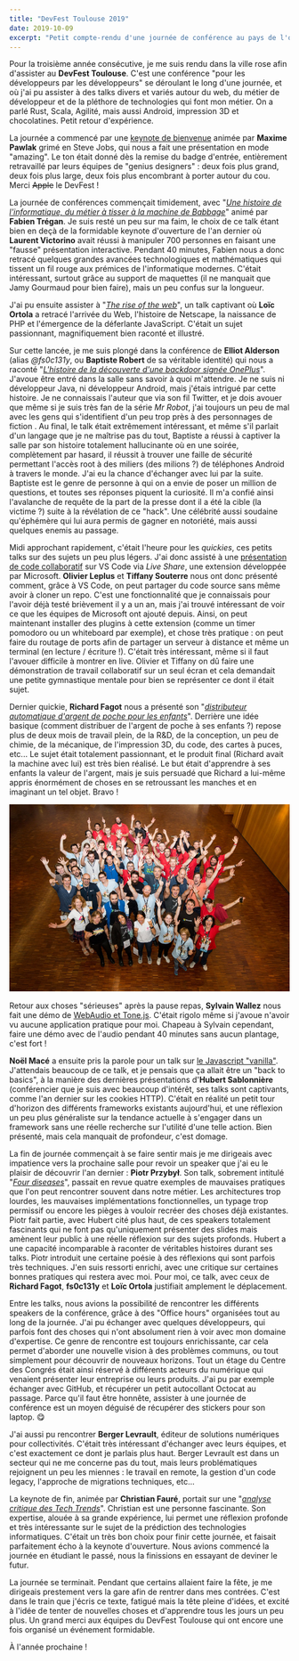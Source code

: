 ```yaml
---
title: "DevFest Toulouse 2019"
date: 2019-10-09
excerpt: "Petit compte-rendu d'une journée de conférence au pays de l'ovalie."
---
```

Pour la troisième année consécutive, je me suis rendu dans la ville rose afin d'assister au **DevFest Toulouse**. C'est une conférence "pour les développeurs par les développeurs" se déroulant le long d'une journée, et où j'ai pu assister à des talks divers et variés autour du web, du métier de développeur et de la pléthore de technologies qui font mon métier. On a parlé Rust, Scala, Agilité, mais aussi Android, impression 3D et chocolatines. Petit retour d'expérience.

La journée a commencé par une [keynote de bienvenue](https://www.youtube.com/watch?v=AFhHrQIAw3g) animée par **Maxime Pawlak** grimé en Steve Jobs, qui nous a fait une présentation en mode "amazing". Le ton était donné dès la remise du badge d'entrée, entièrement retravaillé par leurs équipes de "genius designers" : deux fois plus grand, deux fois plus large, deux fois plus encombrant à porter autour du cou. Merci ~~Apple~~ le DevFest !

La journée de conférences commençait timidement, avec "[*Une histoire de l'informatique, du métier à tisser à la machine de Babbage*](https://www.youtube.com/watch?v=LHzVkjHjSso)" animé par **Fabien Trégan**. Je suis resté un peu sur ma faim, le choix de ce talk étant bien en deçà de la formidable keynote d'ouverture de l'an dernier où **Laurent Victorino** avait réussi à manipuler 700 personnes en faisant une "fausse" présentation interactive. Pendant 40 minutes, Fabien nous a donc retracé quelques grandes avancées technologiques et mathématiques qui tissent un fil rouge aux prémices de l'informatique modernes. C'était intéressant, surtout grâce au support de maquettes (il ne manquait que Jamy Gourmaud pour bien faire), mais un peu confus sur la longueur.

J'ai pu ensuite assister à "[*The rise of the web*](https://www.youtube.com/watch?v=wPRwD4rLOVo)", un talk captivant où **Loïc Ortola** a retracé l'arrivée du Web, l'histoire de Netscape, la naissance de PHP et l'émergence de la déferlante JavaScript. C'était un sujet passionnant, magnifiquement bien raconté et illustré.

Sur cette lancée, je me suis plongé dans la conférence de **Elliot Alderson** (alias *@fs0c131y*, ou **Baptiste Robert** de sa véritable identité) qui nous a raconté "[*L'histoire de la découverte d'une backdoor signée OnePlus*](https://www.youtube.com/watch?v=XyczLWRnD8M)". J'avoue être entré dans la salle sans savoir à quoi m'attendre. Je ne suis ni développeur Java, ni développeur Android, mais j'étais intrigué par cette histoire. Je ne connaissais l'auteur que via son fil Twitter, et je dois avouer que même si je suis très fan de la série *Mr Robot*, j'ai toujours un peu de mal avec les gens qui s'identifient d'un peu trop près à des personnages de fiction . Au final, le talk était extrêmement intéressant, et même s'il parlait d'un langage que je ne maîtrise pas du tout, Baptiste a réussi à captiver la salle par son histoire totalement hallucinante où en une soirée, complètement par hasard, il réussit à trouver une faille de sécurité permettant l'accès root à des miliers (des milions ?) de téléphones Android à travers le monde. J'ai eu la chance d'échanger avec lui par la suite. Baptiste est le genre de personne à qui on a envie de poser un million de questions, et toutes ses réponses piquent la curiosité. Il m'a confié ainsi l'avalanche de requête de la part de la presse dont il a été la cible (la victime ?) suite à la révélation de ce "hack". Une célébrité aussi soudaine qu'éphémère qui lui aura permis de gagner en notoriété, mais aussi quelques enemis au passage.

Midi approchant rapidement, c'était l'heure pour les *quickies*, ces petits talks sur des sujets un peu plus légers. J'ai donc assisté à une [présentation de code collaboratif](https://www.youtube.com/watch?v=oh6o499ktMU) sur VS Code via *Live Share*, une extension développée par Microsoft. **Olivier Leplus** et **Tiffany Souterre** nous ont donc présenté comment, grâce à VS Code, on peut partager du code source sans même avoir à cloner un repo. C'est une fonctionnalité que je connaissais pour l'avoir déjà testé brièvement il y a un an, mais j'ai trouvé intéressant de voir ce que les équipes de Microsoft ont ajouté depuis. Ainsi, on peut maintenant installer des plugins à cette extension (comme un timer pomodoro ou un whiteboard par exemple), et chose très pratique : on peut faire du routage de ports afin de partager un serveur à distance et même un terminal (en lecture / écriture !). C'était très intéressant, même si il faut l'avouer difficile à montrer en live. Olivier et Tiffany on dû faire une démonstration de travail collaboratif sur un seul écran et cela demandait une petite gymnastique mentale pour bien se représenter ce dont il était sujet.

Dernier quickie, **Richard Fagot** nous a présenté son "[*distributeur automatique d'argent de poche pour les enfants*](https://www.youtube.com/watch?v=z72VgzUirL4)". Derrière une idée basique (comment distribuer de l'argent de poche à ses enfants ?) repose plus de deux mois de travail plein, de la R&D, de la conception, un peu de chimie, de la mécanique, de l'impression 3D, du code, des cartes à puces, etc... Le sujet était totalement passionnant, et le produit final (Richard avait la machine avec lui) est très bien réalisé. Le but était d'apprendre à ses enfants la valeur de l'argent, mais je suis persuadé que Richard a lui-même appris énormément de choses en se retroussant les manches et en imaginant un tel objet. Bravo !

![Les speakers et l'équipe du DevFest](devfest2.jpg "Les speakers et l'équipe du DevFest")

Retour aux choses "sérieuses" après la pause repas, **Sylvain Wallez** nous fait une démo de [WebAudio et Tone.js](https://www.youtube.com/watch?v=LShM4QzMOxY). C'était rigolo même si j'avoue n'avoir vu aucune application pratique pour moi. Chapeau à Sylvain cependant, faire une démo avec de l'audio pendant 40 minutes sans aucun plantage, c'est fort !

**Noël Macé** a ensuite pris la parole pour un talk sur [le Javascript "vanilla"](https://www.youtube.com/watch?v=-d_Ka7OE4Xk). J'attendais beaucoup de ce talk, et je pensais que ça allait être un "back to basics", à la manière des dernières présentations d'**Hubert Sablonnière** (conférencier que je suis avec beaucoup d'intérêt, ses talks sont captivants, comme l'an dernier sur les cookies HTTP). C'était en réalité un petit tour d'horizon des différents frameworks existants aujourd'hui, et une réflexion un peu plus généraliste sur la tendance actuelle à s'engager dans un framework sans une réelle recherche sur l'utilité d'une telle action. Bien présenté, mais cela manquait de profondeur, c'est domage.

La fin de journée commençait à se faire sentir mais je me dirigeais avec impatience vers la prochaine salle pour revoir un speaker que j'ai eu le plaisir de découvrir l'an dernier : **Piotr Przybył**. Son talk, sobrement intitulé "[*Four diseases*](https://www.youtube.com/watch?v=E9EKWrRcyYk)", passait en revue quatre exemples de mauvaises pratiques que l'on peut rencontrer souvent dans notre métier. Les architectures trop lourdes, les mauvaises implémentations fonctionnelles, un typage trop permissif ou encore les pièges à vouloir recréer des choses déjà existantes. Piotr fait partie, avec Hubert cité plus haut, de ces speakers totalement fascinants qui ne font pas qu'uniquement présenter des slides mais amènent leur public à une réelle réflexion sur des sujets profonds. Hubert a une capacité incomparable à raconter de véritables histoires durant ses talks. Piotr introduit une certaine poésie à des réflexions qui sont parfois très techniques. J'en suis ressorti enrichi, avec une critique sur certaines bonnes pratiques qui restera avec moi. Pour moi, ce talk, avec ceux de **Richard Fagot**, **fs0c131y** et **Loïc Ortola** justifiait amplement le déplacement.

Entre les talks, nous avions la possibilité de rencontrer les différents speakers de la conférence, grâce à des "Office hours" organisées tout au long de la journée. J'ai pu échanger avec quelques développeurs, qui parfois font des choses qui n'ont absolument rien à voir avec mon domaine d'expertise. Ce genre de rencontre est toujours enrichissante, car cela permet d'aborder une nouvelle vision à des problèmes communs, ou tout simplement pour découvrir de nouveaux horizons. Tout un étage du Centre des Congrés était ainsi réservé à différents acteurs du numérique qui venaient présenter leur entreprise ou leurs produits. J'ai pu par exemple échanger avec GitHub, et récupérer un petit autocollant Octocat au passage. Parce qu'il faut être honnête, assister à une journée de conférence est un moyen déguisé de récupérer des stickers pour son laptop. 😋

J'ai aussi pu rencontrer **Berger Levrault**, éditeur de solutions numériques pour collectivités. C'était très intéressant d'échanger avec leurs équipes, et c'est exactement ce dont je parlais plus haut. Berger Levrault est dans un secteur qui ne me concerne pas du tout, mais leurs problématiques rejoignent un peu les miennes : le travail en remote, la gestion d'un code legacy, l'approche de migrations techniques, etc...

La keynote de fin, animée par **Christian Fauré**, portait sur une "[*analyse critique des Tech Trends*](https://www.youtube.com/watch?v=aYA_a0-bplY)". Christian est une personne fascinante. Son expertise, alouée à sa grande expérience, lui permet une réflexion profonde et très intéressante sur le sujet de la prédiction des technologies informatiques. C'était un très bon choix pour finir cette journée, et faisait parfaitement écho à la keynote d'ouverture. Nous avions commencé la journée en étudiant le passé, nous la finissions en essayant de deviner le futur.

La journée se terminait. Pendant que certains allaient faire la fête, je me dirigeais prestement vers la gare afin de rentrer dans mes contrées. C'est dans le train que j'écris ce texte, fatigué mais la tête pleine d'idées, et excité à l'idée de tenter de nouvelles choses et d'apprendre tous les jours un peu plus. Un grand merci aux équipes du DevFest Toulouse qui ont encore une fois organisé un événement formidable.

À l'année prochaine !
